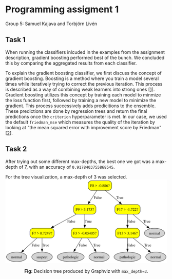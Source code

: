 # Programming assigment 1

Group 5: Samuel Kajava and Torbjörn Livén

## Task 1

When running the classifiers inlcuded in the examples from the assignment description, gradient boosting performed best of the bunch. We concluded this by comparing the aggregated results from each classifier.

To explain the gradient boosting classifier, we first discuss the concept of gradient boosting. Boosting is a method where you train a model several times while iteratively trying to correct the previous iteration. This process is described as a way of combining weak learners into strong ones [[1]](https://en.wikipedia.org/wiki/Boosting_(machine_learning)). Gradient boosting utilizes this concept by training each model to minmize the loss function first, followed by training a new model to minimize the gradient. This process successively adds predicitions to the ensemble. These predictions are done by regression trees and return the final predictions once the `criterion` hyperparameter is met. In our case, we used the default `friedman_mse` which measures the quality of the iteration by looking at "the mean squared error with improvement score by Friedman" [[2]](https://scikit-learn.org/stable/modules/generated/sklearn.ensemble.GradientBoostingClassifier.html).

## Task 2

After trying out some different max-depths, the best one we got was a max-depth of 7, with an accuracy of `0.9178403755868545`.

For the tree visualization, a max-depth of 3 was selected.
![image](./task2.svg)

<p align='center'>
<b>Fig:</b> Decision tree produced by Graphviz with <code>max_depth=3</code>.
</p>
